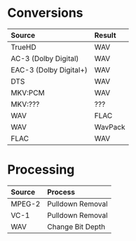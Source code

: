 # Conversions #

| Source | Result |
|:-------|:-------|
| TrueHD | WAV |
| AC-3 (Dolby Digital) | WAV |
| EAC-3 (Dolby Digital+) | WAV|
| DTS | WAV |
| MKV:PCM | WAV |
| MKV:??? | ??? |
| WAV | FLAC |
| WAV | WavPack |
| FLAC | WAV |

# Processing #

| Source | Process |
|:-------|:--------|
| MPEG-2 | Pulldown Removal |
| VC-1 | Pulldown Removal |
| WAV | Change Bit Depth |